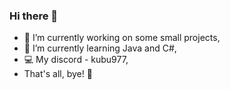 ### Hi there 👋

- 🔫 I’m currently working on some small projects,
- 🌱 I’m currently learning Java and C#,
- 💻 My discord - kubu977,
- That's all, bye! 👋
